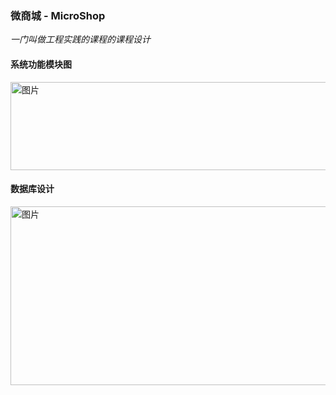 ### 微商城 - MicroShop
*一门叫做工程实践的课程的课程设计*
#### 系统功能模块图
<img width="569" height="141" alt="图片" src="https://github.com/user-attachments/assets/bb342605-0dba-44f5-ab56-6512e8eaa8a7" />

#### 数据库设计
<img width="606" height="286" alt="图片" src="https://github.com/user-attachments/assets/44bb30bd-570e-4fd1-87c9-d78608aecbd9" />
